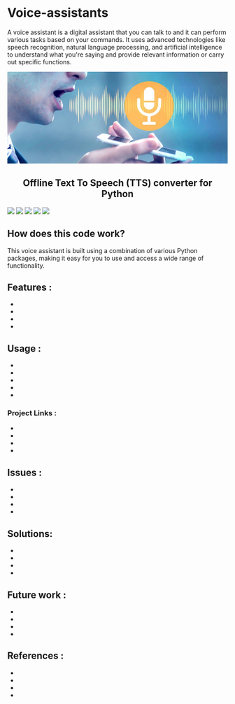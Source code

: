 # Voice-assistants
A voice assistant is a digital assistant that you can talk to and it can perform various tasks based on your commands. It uses advanced technologies like speech recognition, natural language processing, and artificial intelligence to understand what you're saying and provide relevant information or carry out specific functions. 


<p align="center">
  <img src="https://github.com/AbdulkarimShlal/Voice-assistants/blob/main/1668283007962.jpeg?raw=true">
</p>
<h2 align="center">Offline Text To Speech (TTS) converter for Python </h2>

[![](https://img.shields.io/badge/author-nateshmbhat-green.svg)](https://github.com/AbdulkarimShlal) 
[![](https://img.shields.io/github/languages/top/nateshmbhat/pyttsx3.svg?style=plastic)](https://github.com/nateshmbhat/pyttsx3) 
[![](https://img.shields.io/github/languages/code-size/nateshmbhat/pyttsx3.svg?style=plastic)](https://github.com/nateshmbhat/pyttsx3)  [![](https://img.shields.io/github/license/nateshmbhat/pyttsx3?style=plastic)](https://github.com/nateshmbhat/pyttsx3) [![](https://img.shields.io/pypi/v/pyttsx3.svg?style=plastic)](https://pypi.org/project/pyttsx3/) 




## How does this code work?

This voice assistant is built using a combination of various Python packages, making it easy for you to use and access a wide range of functionality.


## Features :
-
-
-
-

## Usage :
-
-
-
-
-

### Project Links :
-
-
-
-

## Issues :
-
-
-
-
## Solutions:
-
-
-
-

## Future work :
-
-
-
-

## References :
-
-
-
-
